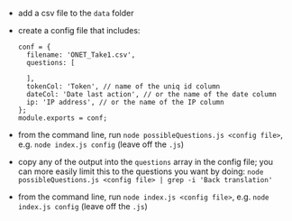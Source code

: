 - add a csv file to the `data` folder
- create a config file that includes:

  ```
  conf = {
    filename: 'ONET_Take1.csv',
    questions: [

    ],
    tokenCol: 'Token', // name of the uniq id column
    dateCol: 'Date last action', // or the name of the date column
    ip: 'IP address', // or the name of the IP column
  };
  module.exports = conf;
  ```

- from the command line, run `node possibleQuestions.js <config file>`, e.g. `node index.js config` (leave off the `.js`)
- copy any of the output into the `questions` array in the config file; you can more easily limit this to the questions you want by doing: `node possibleQuestions.js <config file> | grep -i 'Back translation'`
- from the command line, run `node index.js <config file>`, e.g. `node index.js config` (leave off the `.js`)
